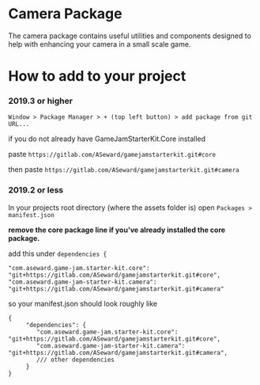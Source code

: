# Camera Package
The camera package contains useful utilities and components designed to help with enhancing your camera in a small scale game.
# How to add to your project
### 2019.3 or higher
`Window > Package Manager > + (top left button) > add package from git URL...`
 
if you do not already have GameJamStarterKit.Core installed

paste `https://gitlab.com/ASeward/gamejamstarterkit.git#core`

then paste `https://gitlab.com/ASeward/gamejamstarterkit.git#camera`

### 2019.2 or less
In your projects root directory (where the assets folder is) open `Packages > manifest.json`

**remove the core package line if you've already installed the core package.**

add this under `dependencies {`

```
"com.aseward.game-jam.starter-kit.core": "git+https://gitlab.com/ASeward/gamejamstarterkit.git#core",
"com.aseward.game-jam-starter-kit.camera": "git+https://gitlab.com/ASeward/gamejamstarterkit.git#camera"
```

so your manifest.json should look roughly like

```json5
{
     "dependencies": {
        "com.aseward.game-jam.starter-kit.core": "git+https://gitlab.com/ASeward/gamejamstarterkit.git#core",
        "com.aseward.game-jam-starter-kit.camera": "git+https://gitlab.com/ASeward/gamejamstarterkit.git#camera",
        /// other dependencies
     } 
}
```